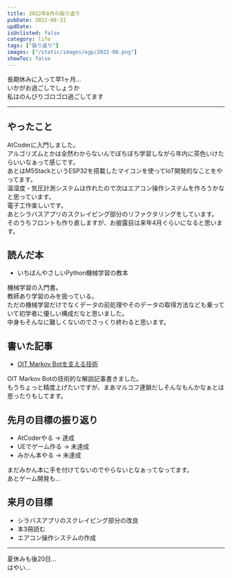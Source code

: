 ```yaml
---
title: 2022年8月の振り返り
pubDate: 2022-08-31
updDate: 
isUnlisted: false
category: life
tags: ["振り返り"]
images: ["/static/images/ogp/2022-08.png"]
showToc: false
---
```


長期休みに入って早1ヶ月…  
いかがお過ごしでしょうか  
私はのんびりゴロゴロ過ごしてます  

---

## やったこと

AtCoderに入門しました。  
アルゴリズムとかは全然わからないんでぼちぼち学習しながら年内に茶色いけたらいいなぁって感じです。  
あとはM5StackというESP32を搭載したマイコンを使ってIoT開発的なことをやってます。  
温湿度・気圧計測システムは作れたので次はエアコン操作システムを作ろうかなと思っています。  
電子工作楽しいです。  
あとシラバスアプリのスクレイピング部分のリファクタリングをしています。  
そのうちフロントも作り直しますが、お披露目は来年4月ぐらいになると思います。  

## 読んだ本

- いちばんやさしいPython機械学習の教本

機械学習の入門書。  
教師あり学習のみを扱っている。  
ただの機械学習だけでなくデータの前処理やそのデータの取得方法なども乗っていて初学者に優しい構成だなと思いました。  
中身もそんなに難しくないのでさっくり終わると思います。  

## 書いた記事

- [OIT Markov Botを支える技術](https://yashikota.com/blog/oit-markov)  

OIT Markov Botの技術的な解説記事書きました。  
もうちょっと精度上げたいですが、まあマルコフ連鎖だしそんなもんかなぁとは思ったりもしてます。  

## 先月の目標の振り返り

- AtCoderやる
  → 達成
- UEでゲーム作る
  → 未達成
- みかん本やる
  → 未達成

まだみかん本に手を付けてないのでやらないとなぁってなってます。  
あとゲーム開発も…  

## 来月の目標

- シラバスアプリのスクレイピング部分の改良
- 本3冊読む
- エアコン操作システムの作成

---

夏休みも後20日…  
はやい…  
